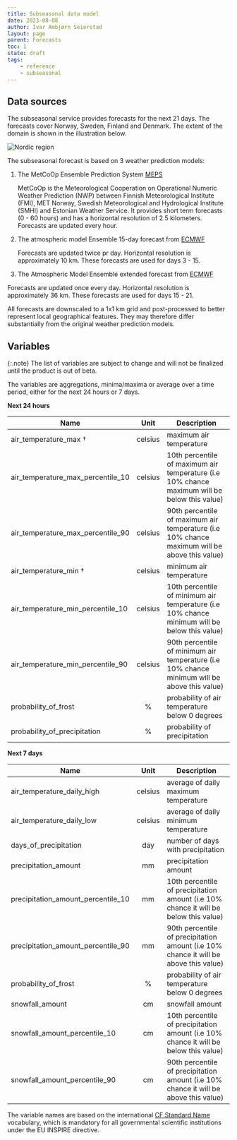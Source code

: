 ```yaml
---
title: Subseasonal data model
date: 2023-08-08
author: Ivar Ambjørn Seierstad
layout: page
parent: Forecasts
toc: 1
state: draft
tags:
    - reference
    - subseasonal
---
```


## Data sources

The subseasonal service provides forecasts for the next 21 days.  The forecasts cover Norway, Sweden, Finland and Denmark. The extent
of the domain is shown in the illustration below.

![Nordic region](../assets/nordic.png)



The subseasonal forecast is based on 3  weather prediction models: 

1. The MetCoOp Ensemble Prediction System [MEPS](https://doi.org/10.1002/qj.3525)

   MetCoOp is the Meteorological Cooperation on Operational Numeric Weather Prediction (NWP) between Finnish Meteorological 
   Institute (FMI), MET Norway, Swedish Meteorological and Hydrological Institute (SMHI) and Estonian Weather Service. It provides short term forecasts (0 - 60 hours) and has a horizontal resolution of 2.5 kilometers. Forecasts are updated every hour. 

2. The atmospheric model Ensemble 15-day forecast from [ECMWF](https://www.ecmwf.int/en/forecasts/datasets/set-iii)

   Forecasts are updated twice pr day. Horizontal resolution is approximately 10 km.  These forecasts are used for days 3 - 15.

3.  The Atmospheric Model Ensemble extended forecast from [ECMWF](https://www.ecmwf.int/en/forecasts/datasets/set-iii)

   Forecasts are updated once every day. Horizontal resolution is approximately 36 km. These forecasts are used for days 15 - 21.

All forecasts are downscaled to a 1x1 km grid and post-processed to better represent local geographical features. They may therefore differ substantially from the original weather prediction models. 



## Variables

{:.note}
The list of variables are subject to change and will not be finalized until the product is out of beta.

The variables are aggregations, minima/maxima or average over a time period, either for the next 24 hours or 7 days. 

**Next 24 hours**

|Name|Unit|Description|
|-----|:----:|-----|
|air_temperature_max †|celsius| maximum air temperature |
|air_temperature_max_percentile_10|celsius| 10th percentile of maximum air temperature (i.e 10% chance maximum will be below this value) |
|air_temperature_max_percentile_90|celsius| 90th percentile of maximum air temperature (i.e 10% chance maximum will be above this value) |
|air_temperature_min †|celsius| minimum air temperature |
|air_temperature_min_percentile_10|celsius| 10th percentile of minimum air temperature (i.e 10% chance minimum will be below this value) |
|air_temperature_min_percentile_90|celsius| 90th percentile of minimum air temperature (i.e 10% chance minimum will be above this value) |
|probability_of_frost|%| probability of air temperature below 0 degrees |
|probability_of_precipitation|%| probability of precipitation |

**Next 7 days**

| Name                               |  Unit   | Description                                                  |
| ---------------------------------- | :-----: | ------------------------------------------------------------ |
| air_temperature_daily_high         | celsius | average of daily maximum temperature                         |
| air_temperature_daily_low          | celsius | average of daily minimum temperature                         |
| days_of_precipitation              |   day   | number of days with precipitation                            |
| precipitation_amount               |   mm    | precipitation amount                                         |
| precipitation_amount_percentile_10 |   mm    | 10th percentile of precipitation amount (i.e 10% chance it will be below this value) |
| precipitation_amount_percentile_90 |   mm    | 90th percentile of precipitation amount (i.e 10% chance it will be above this value) |
| probability_of_frost               |    %    | probability of air temperature below 0 degrees               |
| snowfall_amount                    |   cm    | snowfall amount                                              |
| snowfall_amount_percentile_10      |   cm    | 10th percentile of precipitation amount (i.e 10% chance it will be below this value) |
| snowfall_amount_percentile_90      |   cm    | 90th percentile of precipitation amount (i.e 10% chance it will be above this value) |



The variable names are based on the international [CF Standard Name](https://cfconventions.org/Data/cf-standard-names/29/build/cf-standard-name-table.html) vocabulary, which is mandatory for all governmental scientific institutions under the EU INSPIRE directive.
